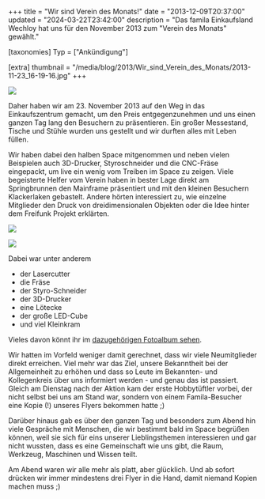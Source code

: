 +++
title = "Wir sind Verein des Monats!"
date = "2013-12-09T20:37:00"
updated = "2024-03-22T23:42:00"
description = "Das famila Einkaufsland Wechloy hat uns für den November 2013 zum \"Verein des Monats\" gewählt."

[taxonomies]
Typ = ["Ankündigung"]

[extra]
thumbnail = "/media/blog/2013/Wir_sind_Verein_des_Monats/2013-11-23_16-19-16.jpg"
+++

![](/media/blog/2013/Wir_sind_Verein_des_Monats/2013-11-23_16-19-16.jpg)

Daher haben wir am 23. November 2013 auf den Weg in das Einkaufszentrum gemacht, um den Preis entgegenzunehmen und uns
einen ganzen Tag lang den Besuchern zu präsentieren. Ein großer Messestand, Tische und Stühle wurden uns gestellt und
wir durften alles mit Leben füllen.

Wir haben dabei den halben Space mitgenommen und neben vielen Beispielen auch 3D-Drucker, Styroschneider und die
CNC-Fräse eingepackt, um live ein wenig vom Treiben im Space zu zeigen. Viele begeisterte Helfer vom Verein haben in
bester Lage direkt am Springbrunnen den Mainframe präsentiert und mit den kleinen Besuchern Klackerlaken gebastelt.
Andere hörten interessiert zu, wie einzelne Mitglieder den Druck von dreidimensionalen Objekten oder die Idee hinter dem
Freifunk Projekt erklärten.

![](/media/blog/2013/Wir_sind_Verein_des_Monats/2013-11-23_15-48-09.jpg)

![](/media/blog/2013/Wir_sind_Verein_des_Monats/2013-11-23_16-21-25.jpg)

Dabei war unter anderem

- der Lasercutter
- die Fräse
- der Styro-Schneider
- der 3D-Drucker
- eine Lötecke
- der große LED-Cube
- und viel Kleinkram

Vieles davon könnt ihr
im [dazugehörigen Fotoalbum sehen](https://www.kreativitaet-trifft-technik.de/album.html#/a/0/2013-11_Verein_des_Monats).

[//]: # ()

Wir hatten im Vorfeld weniger damit gerechnet, dass wir viele Neumitglieder direkt erreichen. Viel mehr war das Ziel,
unsere Bekanntheit bei der Allgemeinheit zu erhöhen und dass so Leute im Bekannten- und Kollegenkreis über uns
informiert werden - und genau das ist passiert. Gleich am Dienstag nach der Aktion kam der erste Hobbytüftler vorbei,
der nicht selbst bei uns am Stand war, sondern von einem Famila-Besucher eine Kopie (!) unseres Flyers bekommen hatte ;)

Darüber hinaus gab es über den ganzen Tag und besonders zum Abend hin viele Gespräche mit Menschen, die wir bestimmt
bald im Space begrüßen können, weil sie sich für eins unserer Lieblingsthemen interessieren und gar nicht wussten, dass
es eine Gemeinschaft wie uns gibt, die Raum, Werkzeug, Maschinen und Wissen teilt.

Am Abend waren wir alle mehr als platt, aber glücklich. Und ab sofort drücken wir immer mindestens drei Flyer in die
Hand, damit niemand Kopien machen muss ;)
